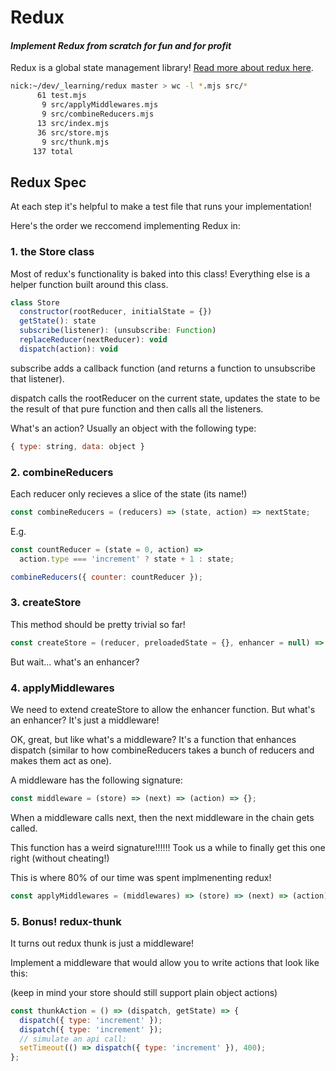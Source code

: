 # Redux

#### _Implement Redux from scratch for fun and for profit_

Redux is a global state management library! [Read more about redux here](https://redux.js.org/introduction/getting-started).

```bash
nick:~/dev/_learning/redux master > wc -l *.mjs src/*
      61 test.mjs
       9 src/applyMiddlewares.mjs
       9 src/combineReducers.mjs
      13 src/index.mjs
      36 src/store.mjs
       9 src/thunk.mjs
     137 total
```

## Redux Spec

At each step it's helpful to make a test file that runs your implementation!

Here's the order we reccomend implementing Redux in:

### 1. the Store class

Most of redux's functionality is baked into this class! Everything else is
a helper function built around this class.

```javascript
class Store
  constructor(rootReducer, initialState = {})
  getState(): state
  subscribe(listener): (unsubscribe: Function)
  replaceReducer(nextReducer): void
  dispatch(action): void
```

subscribe adds a callback function (and returns a function to unsubscribe that listener).

dispatch calls the rootReducer on the current state, updates the state to be the
result of that pure function and then calls all the listeners.

What's an action? Usually an object with the following type:

```javascript
{ type: string, data: object }
```

### 2. combineReducers

Each reducer only recieves a slice of the state (its name!)

```javascript
const combineReducers = (reducers) => (state, action) => nextState;
```

E.g.

```javascript
const countReducer = (state = 0, action) =>
  action.type === 'increment' ? state + 1 : state;

combineReducers({ counter: countReducer });
```

### 3. createStore

This method should be pretty trivial so far!

```javascript
const createStore = (reducer, preloadedState = {}, enhancer = null) => instanceof Store;
```

But wait... what's an enhancer?

### 4. applyMiddlewares

We need to extend createStore to allow the enhancer function. But what's an
enhancer? It's just a middleware!

OK, great, but like what's a middleware? It's a function that enhances dispatch (similar to how
combineReducers takes a bunch of reducers and makes them act as one).

A middleware has the following signature:

```javascript
const middleware = (store) => (next) => (action) => {};
```

When a middleware calls next, then the next middleware in the chain gets called.

This function has a weird signature!!!!!! Took us a while to finally get
this one right (without cheating!)

This is where 80% of our time was spent implmenenting redux!

```javascript
const applyMiddlewares = (middlewares) => (store) => (next) => (action) => {};
```

### 5. Bonus! redux-thunk

It turns out redux thunk is just a middleware!

Implement a middleware that would allow you to write actions that look like
this:

(keep in mind your store should still support plain object actions)

```javascript
const thunkAction = () => (dispatch, getState) => {
  dispatch({ type: 'increment' });
  dispatch({ type: 'increment' });
  // simulate an api call:
  setTimeout(() => dispatch({ type: 'increment' }), 400);
};
```
